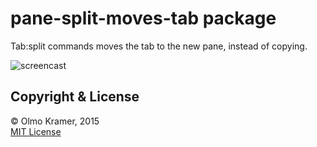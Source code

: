 # pane-split-moves-tab package

Tab:split commands moves the tab to the new pane, instead of copying.

![screencast](https://raw.githubusercontent.com/olmokramer/atom-pane-split-moves-tab/master/screencast.gif)

## Copyright & License

&copy; Olmo Kramer, 2015 <br> [MIT License](LICENSE.md)
